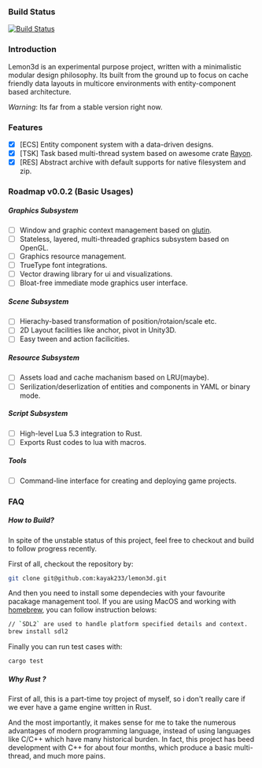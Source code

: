 ### Build Status
[![Build Status](https://travis-ci.org/kayak233/lemon3d.svg?branch=master)](https://travis-ci.org/kayak233/lemon3d)

### Introduction
Lemon3d is an experimental purpose project, written with a minimalistic modular design philosophy. Its built from the ground up to focus on cache friendly data layouts in multicore environments with entity-component based architecture.

*Warning*: Its far from a stable version right now.

### Features
- [x] \[ECS\] Entity component system with a data-driven designs.
- [x] \[TSK\] Task based multi-thread system based on awesome crate [Rayon](https://github.com/nikomatsakis/rayon.git).
- [x] \[RES\] Abstract archive with default supports for native filesystem and zip.

### Roadmap v0.0.2 (Basic Usages)

##### Graphics Subsystem
- [ ] Window and graphic context management based on [glutin](https://github.com/tomaka/glutin).
- [ ] Stateless, layered, multi-threaded graphics subsystem based on OpenGL.
- [ ] Graphics resource management.
- [ ] TrueType font integrations.
- [ ] Vector drawing library for ui and visualizations.
- [ ] Bloat-free immediate mode graphics user interface.

##### Scene Subsystem
- [ ] Hierachy-based transformation of position/rotaion/scale etc.
- [ ] 2D Layout facilities like anchor, pivot in Unity3D.
- [ ] Easy tween and action facilicities.

##### Resource Subsystem
- [ ] Assets load and cache machanism based on LRU(maybe).
- [ ] Serilization/deserlization of entities and components in YAML or binary mode.

##### Script Subsystem
- [ ] High-level Lua 5.3 integration to Rust.
- [ ] Exports Rust codes to lua with macros.

##### Tools
- [ ] Command-line interface for creating and deploying game projects.

### FAQ

##### How to Build?
In spite of the unstable status of this project, feel free to checkout and build to follow progress recently.

First of all, checkout the repository by:
``` sh
git clone git@github.com:kayak233/lemon3d.git
```

And then you need to install some dependecies with your favourite pacakage management tool.
If you are using MacOS and working with [homebrew](http://brew.sh/), you can follow instruction belows:
``` sh
// `SDL2` are used to handle platform specified details and context.
brew install sdl2
```

Finally you can run test cases with:
``` sh
cargo test
```

##### Why Rust ?

First of all, this is a part-time toy project of myself,  so i don't really care if we ever have a game engine written in Rust.

And the most importantly, it makes sense for me to take the numerous advantages of modern programming language, instead of using languages like C/C++ which have many historical burden. In fact, this project has beed development with C++ for about four months, which produce a basic multi-thread, and much more pains.